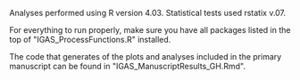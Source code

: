 Analyses performed using R version 4.03. Statistical tests used rstatix v.07. 

For everything to run properly, make sure you have all packages listed in the top of "IGAS_ProcessFunctions.R" installed. 

The code that generates of the plots and analyses included in the primary manuscript can be found in "IGAS_ManuscriptResults_GH.Rmd". 
